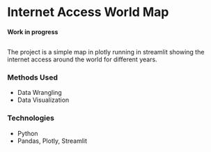 # Internet Access World Map

#### Work in progress

## 
The project is a simple map in plotly running in streamlit showing the internet access around the world for different years.

### Methods Used
* Data Wrangling
* Data Visualization

### Technologies
* Python
* Pandas, Plotly, Streamlit
